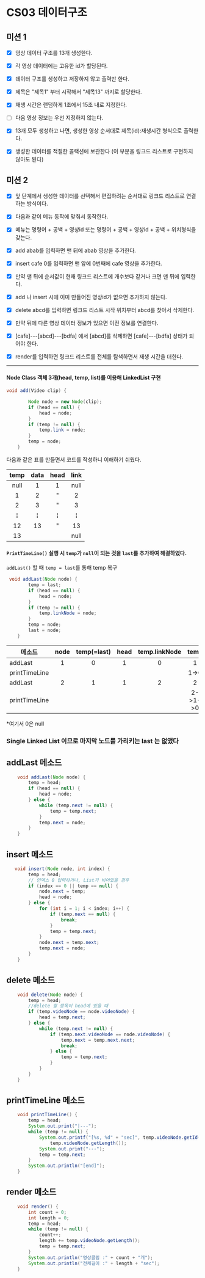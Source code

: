 # CS03 데이터구조

## 미션 1
- [x] 영상 데이터 구조를 13개 생성한다.

- [x] 각 영상 데이터에는 고유한 id가 할당된다.

- [x] 데이터 구조를 생성하고 저장하지 않고 출력만 한다.

- [x] 제목은 "제목1" 부터 시작해서 "제목13" 까지로 할당한다.

- [x] 재생 시간은 랜덤하게 1초에서 15초 내로 지정한다.

- [ ] 다음 영상 정보는 우선 지정하지 않는다.

- [x] 13개 모두 생성하고 나면, 생성한 영상 순서대로 제목(id):재생시간 형식으로 출력한다.

- [x] 생성한 데이터를 적절한 콜랙션에 보관한다 (이 부분을 링크드 리스트로 구현하지 않아도 된다)

## 미션 2
- [x] 앞 단계에서 생성한 데이터를 선택해서 편집하려는 순서대로 링크드 리스트로 연결하는 방식이다.

- [x] 다음과 같이 메뉴 동작에 맞춰서 동작한다.

- [x] 메뉴는 명령어 + 공백 + 영상id 또는 명령어 + 공백 + 영상id + 공백 + 위치형식을 갖는다.

- [x] add abab를 입력하면 맨 뒤에 abab 영상을 추가한다.

- [x] insert cafe 0를 입력하면 맨 앞에 0번째에 cafe 영상을 추가한다.

- [x] 만약 맨 뒤에 순서값이 현재 링크드 리스트에 개수보다 같거나 크면 맨 뒤에 입력한다.

- [x] add 나 insert 시에 이미 만들어진 영상id가 없으면 추가하지 않는다.

- [x] delete abcd를 입력하면 링크드 리스트 시작 위치부터 abcd를 찾아서 삭제한다.
- [x] 만약 뒤에 다른 영상 데이터 정보가 있으면 이전 정보를 연결한다.
- [x] [cafe]---[abcd]---[bdfa] 에서 [abcd]를 삭제하면 [cafe]---[bdfa] 상태가 되어야 한다.

- [x] render를 입력하면 링크드 리스트를 전체를 탐색하면서 재생 시간을 더한다.

---

#### Node Class 객체 3개(head, temp, list)를 이용해 LinkedList 구현
```java
void add(Video clip) {

        Node node = new Node(clip);
        if (head == null) {
            head = node;
        }
        if (temp != null) {
            temp.link = node;
        }
        temp = node;
    }
```
다음과 같은 표를 만들면서 코드를 작성하니 이해하기 쉬웠다.

temp|data|head|link
:--:|:--:|:--:|:--:
null|1|1|null|
1|2|"|2|
2|3|"|3|
⁞|⁞|⁞|⁞
12|13|"|13
13| | | null


#### `PrintTimeLine()` 실행 시 `temp`가 `null`이 되는 것을 `last`를 추가하여 해결하였다.  
`addLast()` 할 때 `temp = last`를 통해 temp 복구

```java
 void addLast(Node node) {
        temp = last;
        if (head == null) {
            head = node;
        }
        if (temp != null) {
            temp.linkNode = node;
        }
        temp = node;
        last = node;
    }
```

메소드|node|temp(=last)|head|temp.linkNode|temp|last
-|:-:|:-:|:-:|:-:|:-:|:-:
addLast|1|0|1|0|1|1
printTimeLine|||||1->0|
addLast|2|1|1|2|2|2
printTimeLine|||||2->1->0||

*여기서 0은 null

### Single Linked List 이므로 마지막 노드를 가리키는 last 는 없앴다

## addLast 메소드
```java
    void addLast(Node node) {
        temp = head;
        if (head == null) {
            head = node;
        } else {
            while (temp.next != null) {
                temp = temp.next;
            }
            temp.next = node;
        }
    }
```

## insert 메소드
```java
   void insert(Node node, int index) {
        temp = head;
        // 인덱스 0 입력하거나, List가 비어있을 경우
        if (index == 0 || temp == null) {
            node.next = temp;
            head = node;
        } else {
            for (int i = 1; i < index; i++) {
                if (temp.next == null) {
                    break;
                }
                temp = temp.next;
            }
            node.next = temp.next;
            temp.next = node;
        }
    }
```

## delete 메소드
```java
    void delete(Node node) {
        temp = head;
        //delete 할 항목이 head에 있을 때
        if (temp.videoNode == node.videoNode) {
            head = temp.next;
        } else {
            while (temp.next != null) {
                if (temp.next.videoNode == node.videoNode) {
                    temp.next = temp.next.next;
                    break;
                } else {
                    temp = temp.next;
                }
            }
        }
    }
```

## printTimeLine 메소드
```java 
    void printTimeLine() {
        temp = head;
        System.out.print("|---");
        while (temp != null) {
            System.out.printf("[%s, %d" + "sec]", temp.videoNode.getId(),
                temp.videoNode.getLength());
            System.out.print("---");
            temp = temp.next;
        }
        System.out.println("[end]");
    }
```

## render 메소드
```java
    void render() {
        int count = 0;
        int length = 0;
        temp = head;
        while (temp != null) {
            count++;
            length += temp.videoNode.getLength();
            temp = temp.next;
        }
        System.out.println("영상클립 :" + count + "개");
        System.out.println("전체길이 :" + length + "sec");
    }
```